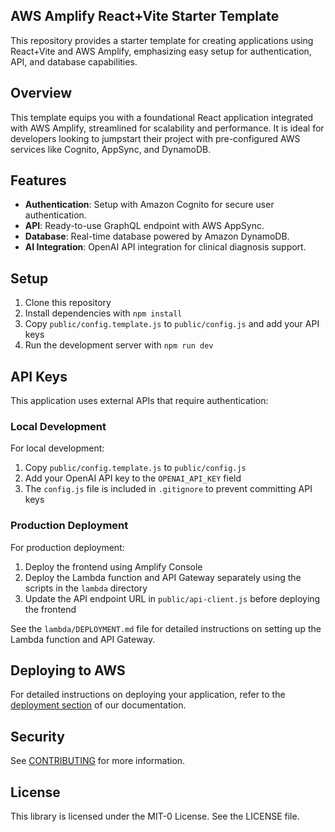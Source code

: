 ## AWS Amplify React+Vite Starter Template

This repository provides a starter template for creating applications using React+Vite and AWS Amplify, emphasizing easy setup for authentication, API, and database capabilities.

## Overview

This template equips you with a foundational React application integrated with AWS Amplify, streamlined for scalability and performance. It is ideal for developers looking to jumpstart their project with pre-configured AWS services like Cognito, AppSync, and DynamoDB.

## Features

- **Authentication**: Setup with Amazon Cognito for secure user authentication.
- **API**: Ready-to-use GraphQL endpoint with AWS AppSync.
- **Database**: Real-time database powered by Amazon DynamoDB.
- **AI Integration**: OpenAI API integration for clinical diagnosis support.

## Setup

1. Clone this repository
2. Install dependencies with `npm install`
3. Copy `public/config.template.js` to `public/config.js` and add your API keys
4. Run the development server with `npm run dev`

## API Keys

This application uses external APIs that require authentication:

### Local Development
For local development:
1. Copy `public/config.template.js` to `public/config.js`
2. Add your OpenAI API key to the `OPENAI_API_KEY` field
3. The `config.js` file is included in `.gitignore` to prevent committing API keys

### Production Deployment
For production deployment:

1. Deploy the frontend using Amplify Console
2. Deploy the Lambda function and API Gateway separately using the scripts in the `lambda` directory
3. Update the API endpoint URL in `public/api-client.js` before deploying the frontend

See the `lambda/DEPLOYMENT.md` file for detailed instructions on setting up the Lambda function and API Gateway.

## Deploying to AWS

For detailed instructions on deploying your application, refer to the [deployment section](https://docs.amplify.aws/react/start/quickstart/#deploy-a-fullstack-app-to-aws) of our documentation.

## Security

See [CONTRIBUTING](CONTRIBUTING.md#security-issue-notifications) for more information.

## License

This library is licensed under the MIT-0 License. See the LICENSE file.
